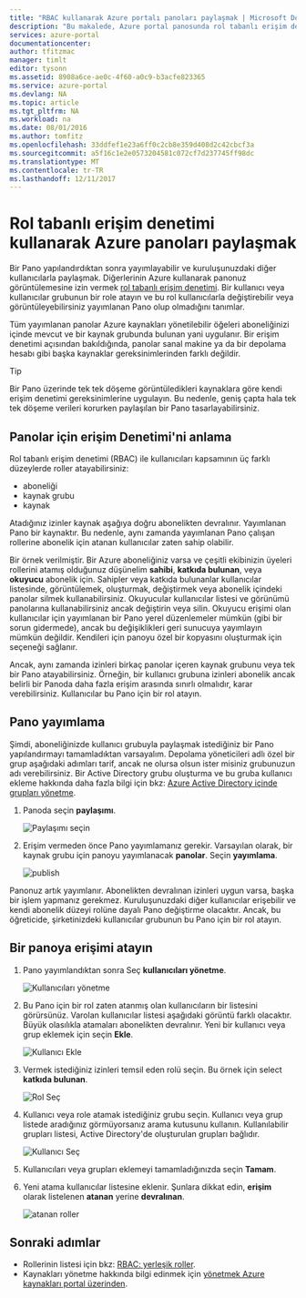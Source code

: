 ```yaml
---
title: "RBAC kullanarak Azure portalı panoları paylaşmak | Microsoft Docs"
description: "Bu makalede, Azure portal panosunda rol tabanlı erişim denetimi kullanarak paylaşmak açıklanmaktadır."
services: azure-portal
documentationcenter: 
author: tfitzmac
manager: timlt
editor: tysonn
ms.assetid: 8908a6ce-ae0c-4f60-a0c9-b3acfe823365
ms.service: azure-portal
ms.devlang: NA
ms.topic: article
ms.tgt_pltfrm: NA
ms.workload: na
ms.date: 08/01/2016
ms.author: tomfitz
ms.openlocfilehash: 33ddfef1e23a6ff0c2cb8e359d408d2c42cbcf3a
ms.sourcegitcommit: a5f16c1e2e0573204581c072cf7d237745ff98dc
ms.translationtype: MT
ms.contentlocale: tr-TR
ms.lasthandoff: 12/11/2017
---
```

# <a name="share-azure-dashboards-by-using-role-based-access-control"></a>Rol tabanlı erişim denetimi kullanarak Azure panoları paylaşmak
Bir Pano yapılandırdıktan sonra yayımlayabilir ve kuruluşunuzdaki diğer kullanıcılarla paylaşmak. Diğerlerinin Azure kullanarak panonuz görüntülemesine izin vermek [rol tabanlı erişim denetimi](../active-directory/role-based-access-control-configure.md). Bir kullanıcı veya kullanıcılar grubunun bir role atayın ve bu rol kullanıcılarla değiştirebilir veya görüntüleyebilirsiniz yayımlanan Pano olup olmadığını tanımlar. 

Tüm yayımlanan panolar Azure kaynakları yönetilebilir öğeleri aboneliğinizi içinde mevcut ve bir kaynak grubunda bulunan yani uygulanır.  Bir erişim denetimi açısından bakıldığında, panolar sanal makine ya da bir depolama hesabı gibi başka kaynaklar gereksinimlerinden farklı değildir.

> [!TIP]
> Bir Pano üzerinde tek tek döşeme görüntüledikleri kaynaklara göre kendi erişim denetimi gereksinimlerine uygulayın.  Bu nedenle, geniş çapta hala tek tek döşeme verileri korurken paylaşılan bir Pano tasarlayabilirsiniz.
> 
> 

## <a name="understanding-access-control-for-dashboards"></a>Panolar için erişim Denetimi'ni anlama
Rol tabanlı erişim denetimi (RBAC) ile kullanıcıları kapsamının üç farklı düzeylerde roller atayabilirsiniz:

* aboneliği
* kaynak grubu
* kaynak

Atadığınız izinler kaynak aşağıya doğru abonelikten devralınır. Yayımlanan Pano bir kaynaktır. Bu nedenle, aynı zamanda yayımlanan Pano çalışan rollerine abonelik için atanan kullanıcılar zaten sahip olabilir. 

Bir örnek verilmiştir.  Bir Azure aboneliğiniz varsa ve çeşitli ekibinizin üyeleri rollerini atamış olduğunuz düşünelim **sahibi**, **katkıda bulunan**, veya **okuyucu** abonelik için. Sahipler veya katkıda bulunanlar kullanıcılar listesinde, görüntülemek, oluşturmak, değiştirmek veya abonelik içindeki panolar silmek kullanabilirsiniz.  Okuyucular kullanıcılar listesi ve görünümü panolarına kullanabilirsiniz ancak değiştirin veya silin.  Okuyucu erişimi olan kullanıcılar için yayımlanan bir Pano yerel düzenlemeler mümkün (gibi bir sorun gidermede), ancak bu değişiklikleri geri sunucuya yayımlayın mümkün değildir.  Kendileri için panoyu özel bir kopyasını oluşturmak için seçeneği sağlanır.

Ancak, aynı zamanda izinleri birkaç panolar içeren kaynak grubunu veya tek bir Pano atayabilirsiniz. Örneğin, bir kullanıcı grubuna izinleri abonelik ancak belirli bir Panoda daha fazla erişim arasında sınırlı olmalıdır, karar verebilirsiniz. Kullanıcılar bu Pano için bir rol atayın. 

## <a name="publish-dashboard"></a>Pano yayımlama
Şimdi, aboneliğinizde kullanıcı grubuyla paylaşmak istediğiniz bir Pano yapılandırmayı tamamladıktan varsayalım. Depolama yöneticileri adlı özel bir grup aşağıdaki adımları tarif, ancak ne olursa olsun ister misiniz grubunuzun adı verebilirsiniz. Bir Active Directory grubu oluşturma ve bu gruba kullanıcı ekleme hakkında daha fazla bilgi için bkz: [Azure Active Directory içinde grupları yönetme](../active-directory/active-directory-groups-create-azure-portal.md).

1. Panoda seçin **paylaşımı**.
   
     ![Paylaşımı seçin](./media/azure-portal-dashboard-share-access/select-share.png)
2. Erişim vermeden önce Pano yayımlamanız gerekir. Varsayılan olarak, bir kaynak grubu için panoyu yayımlanacak **panolar**. Seçin **yayımlama**.
   
     ![publish](./media/azure-portal-dashboard-share-access/publish.png)

Panonuz artık yayımlanır. Abonelikten devralınan izinleri uygun varsa, başka bir işlem yapmanız gerekmez. Kuruluşunuzdaki diğer kullanıcılar erişebilir ve kendi abonelik düzeyi rolüne dayalı Pano değiştirme olacaktır. Ancak, bu öğreticide, şirketinizdeki kullanıcılar grubunun bu Pano için bir rol atayın.

## <a name="assign-access-to-a-dashboard"></a>Bir panoya erişimi atayın
1. Pano yayımlandıktan sonra Seç **kullanıcıları yönetme**.
   
     ![Kullanıcıları yönetme](./media/azure-portal-dashboard-share-access/manage-users.png)
2. Bu Pano için bir rol zaten atanmış olan kullanıcıların bir listesini görürsünüz. Varolan kullanıcılar listesi aşağıdaki görüntü farklı olacaktır. Büyük olasılıkla atamaları abonelikten devralınır. Yeni bir kullanıcı veya grup eklemek için seçin **Ekle**.
   
     ![Kullanıcı Ekle](./media/azure-portal-dashboard-share-access/existing-users.png)
3. Vermek istediğiniz izinleri temsil eden rolü seçin. Bu örnek için select **katkıda bulunan**.
   
     ![Rol Seç](./media/azure-portal-dashboard-share-access/select-role.png)
4. Kullanıcı veya role atamak istediğiniz grubu seçin. Kullanıcı veya grup listede aradığınız görmüyorsanız arama kutusunu kullanın. Kullanılabilir grupları listesi, Active Directory'de oluşturulan grupları bağlıdır.
   
     ![Kullanıcı Seç](./media/azure-portal-dashboard-share-access/select-user.png) 
5. Kullanıcıları veya grupları eklemeyi tamamladığınızda seçin **Tamam**. 
6. Yeni atama kullanıcılar listesine eklenir. Şunlara dikkat edin, **erişim** olarak listelenen **atanan** yerine **devralınan**.
   
     ![atanan roller](./media/azure-portal-dashboard-share-access/assigned-roles.png)

## <a name="next-steps"></a>Sonraki adımlar
* Rollerinin listesi için bkz: [RBAC: yerleşik roller](../active-directory/role-based-access-built-in-roles.md).
* Kaynakları yönetme hakkında bilgi edinmek için [yönetmek Azure kaynakları portal üzerinden](resource-group-portal.md).

